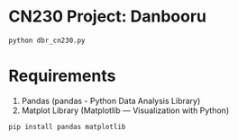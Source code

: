 # CN230 Project: Danbooru

    python dbr_cn230.py

# Requirements
1. Pandas (pandas - Python Data Analysis Library)
2. Matplot Library (Matplotlib — Visualization with Python)
```
pip install pandas matplotlib
```
